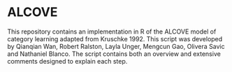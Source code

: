 # ALCOVE
This repository contains an implementation in R of the ALCOVE model of category learning adapted from Kruschke 1992. This script was developed by Qianqian Wan, Robert Ralston, Layla Unger, Mengcun Gao, Olivera Savic and Nathaniel Blanco. The script contains both an overview and extensive comments designed to explain each step.
